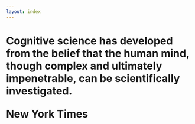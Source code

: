```yaml
---
layout: index
---
```

<H1>
    <p>Cognitive science has developed from the belief that the human mind, though complex and
        ultimately
        impenetrable, can be scientifically investigated.</p>
    <p>New York Times</p>
</H1>